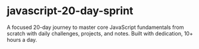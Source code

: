 # javascript-20-day-sprint
A focused 20-day journey to master core JavaScript fundamentals from scratch with daily challenges, projects, and notes. Built with dedication, 10+ hours a day.
